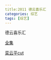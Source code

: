 ```yaml
---
title:2011 德云喜乐汇
categories: 综艺
tags: [综艺]
---
```


德云喜乐汇 

[全集](https://www.bilibili.com/video/BV13W411Q7Ee?p=1) 

[栾云平cut](https://m.weibo.cn/status/4345797983923638?)